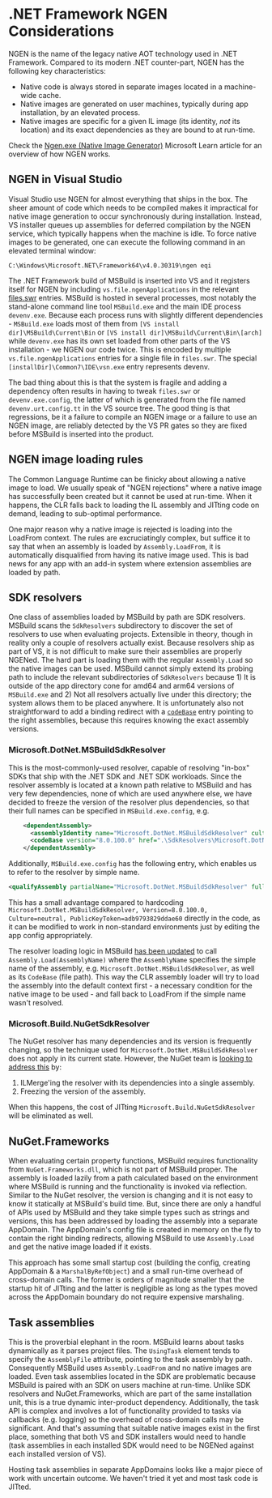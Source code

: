 # .NET Framework NGEN Considerations

NGEN is the name of the legacy native AOT technology used in .NET Framework. Compared to its modern .NET counter-part,
NGEN has the following key characteristics:
- Native code is always stored in separate images located in a machine-wide cache.
- Native images are generated on user machines, typically during app installation, by an elevated process.
- Native images are specific for a given IL image (its identity, *not* its location) and its exact dependencies as they are bound to at run-time.

Check the [Ngen.exe (Native Image Generator)](https://learn.microsoft.com/en-us/dotnet/framework/tools/ngen-exe-native-image-generator) Microsoft Learn article for an overview of how NGEN works.

## NGEN in Visual Studio

Visual Studio use NGEN for almost everything that ships in the box. The sheer amount of code which needs to be
compiled makes it impractical for native image generation to occur synchronously during installation. Instead,
VS installer queues up assemblies for deferred compilation by the NGEN service, which typically happens when the
machine is idle. To force native images to be generated, one can execute the following command in an elevated
terminal window:

```
C:\Windows\Microsoft.NET\Framework64\v4.0.30319\ngen eqi
```

The .NET Framework build of MSBuild is inserted into VS and it registers itself for NGEN by including `vs.file.ngenApplications`
in the relevant [files.swr](https://github.com/dotnet/msbuild/blob/main/src/Package/MSBuild.VSSetup/files.swr) entries. MSBuild
is hosted in several processes, most notably the stand-alone command line tool `MSBuild.exe` and the main IDE process `devenv.exe`.
Because each process runs with slightly different dependencies - `MSBuild.exe` loads most of them from `[VS install dir]\MSBuild\Current\Bin`
or `[VS install dir]\MSBuild\Current\Bin\[arch]` while `devenv.exe` has its own set loaded from other parts of the VS installation -
we NGEN our code twice. This is encoded by multiple `vs.file.ngenApplications` entries for a single file in `files.swr`.
The special `[installDir]\Common7\IDE\vsn.exe` entry represents devenv.

The bad thing about this is that the system is fragile and adding a dependency often results in having to tweak `files.swr` or
`devenv.exe.config`, the latter of which is generated from the file named `devenv.urt.config.tt` in the VS source tree. The good
thing is that regressions, be it a failure to compile an NGEN image or a failure to use an NGEN image, are reliably detected
by the VS PR gates so they are fixed before MSBuild is inserted into the product.

## NGEN image loading rules

The Common Language Runtime can be finicky about allowing a native image to load. We usually speak of "NGEN rejections" where a native
image has successfully been created but it cannot be used at run-time. When it happens, the CLR falls back to loading the IL assembly
and JITting code on demand, leading to sub-optimal performance.

One major reason why a native image is rejected is loading into the LoadFrom context. The rules are excruciatingly complex, but suffice
it to say that when an assembly is loaded by `Assembly.LoadFrom`, it is automatically disqualified from having its native image used.
This is bad news for any app with an add-in system where extension assemblies are loaded by path.

## SDK resolvers

One class of assemblies loaded by MSBuild by path are SDK resolvers. MSBuild scans the `SdkResolvers` subdirectory to discover
the set of resolvers to use when evaluating projects. Extensible in theory, though in reality only a couple of resolvers actually
exist. Because resolvers ship as part of VS, it is not difficult to make sure their assemblies are properly NGENed. The hard part is
loading them with the regular `Assembly.Load` so the native images can be used. MSBuild cannot simply extend its probing path to
include the relevant subdirectories of `SdkResolvers` because 1) It is outside of the app directory cone for amd64 and arm64 versions
of `MSBuild.exe` and 2) Not all resolvers actually live under this directory; the system allows them to be placed anywhere.
It is unfortunately also not straightforward to add a binding redirect with a [`codeBase`](https://learn.microsoft.com/en-us/dotnet/framework/configure-apps/file-schema/runtime/codebase-element)
entry pointing to the right assemblies, because this requires knowing the exact assembly versions. 

### Microsoft.DotNet.MSBuildSdkResolver

This is the most-commonly-used resolver, capable of resolving "in-box" SDKs that ship with the .NET SDK and .NET SDK workloads. Since the resolver assembly
is located at a known path relative to MSBuild and has very few dependencies, none of which are used anywhere else, we have decided to
freeze the version of the resolver plus dependencies, so that their full names can be specified in `MSBuild.exe.config`, e.g.

```xml
    <dependentAssembly>
      <assemblyIdentity name="Microsoft.DotNet.MSBuildSdkResolver" culture="neutral" publicKeyToken="adb9793829ddae60" />
      <codeBase version="8.0.100.0" href=".\SdkResolvers\Microsoft.DotNet.MSBuildSdkResolver\Microsoft.DotNet.MSBuildSdkResolver.dll" />
    </dependentAssembly>
```

Additionally, `MSBuild.exe.config` has the following entry, which enables us to refer to the resolver by simple name.

```xml
<qualifyAssembly partialName="Microsoft.DotNet.MSBuildSdkResolver" fullName="Microsoft.DotNet.MSBuildSdkResolver, Version=8.0.100.0, Culture=neutral, PublicKeyToken=adb9793829ddae60" />
```

This has a small advantage compared to hardcoding `Microsoft.DotNet.MSBuildSdkResolver, Version=8.0.100.0, Culture=neutral, PublicKeyToken=adb9793829ddae60`
directly in the code, as it can be modified to work in non-standard environments just by editing the app config appropriately.

The resolver loading logic in MSBuild [has been updated](https://github.com/dotnet/msbuild/pull/9439) to call `Assembly.Load(AssemblyName)` where the `AssemblyName` specifies the
simple name of the assembly, e.g. `Microsoft.DotNet.MSBuildSdkResolver`, as well as its `CodeBase` (file path). This way the CLR assembly
loader will try to load the assembly into the default context first - a necessary condition for the native image to be used - and fall back
to LoadFrom if the simple name wasn't resolved.

### Microsoft.Build.NuGetSdkResolver

The NuGet resolver has many dependencies and its version is frequently changing, so the technique used for `Microsoft.DotNet.MSBuildSdkResolver`
does not apply in its current state. However, the NuGet team is [looking to address this](https://github.com/NuGet/Home/issues/11441) by:

1) ILMerge'ing the resolver with its dependencies into a single assembly.
2) Freezing the version of the assembly.

When this happens, the cost of JITting `Microsoft.Build.NuGetSdkResolver` will be eliminated as well.

## NuGet.Frameworks

When evaluating certain property functions, MSBuild requires functionality from `NuGet.Frameworks.dll`, which is not part of MSBuild proper.
The assembly is loaded lazily from a path calculated based on the environment where MSBuild is running and the functionality is invoked
via reflection. Similar to the NuGet resolver, the version is changing and it is not easy to know it statically at MSBuild's build time.
But, since there are only a handful of APIs used by MSBuild and they take simple types such as strings and versions, this has been
addressed by loading the assembly into a separate AppDomain. The AppDomain's config file is created in memory on the fly to contain the
right binding redirects, allowing MSBuild to use `Assembly.Load` and get the native image loaded if it exists.

This approach has some small startup cost (building the config, creating AppDomain & a `MarshalByRefObject`) and a small run-time overhead
of cross-domain calls. The former is orders of magnitude smaller that the startup hit of JITting and the latter is negligible as long as
the types moved across the AppDomain boundary do not require expensive marshaling.

## Task assemblies

This is the proverbial elephant in the room. MSBuild learns about tasks dynamically as it parses project files. The `UsingTask`
element tends to specify the `AssemblyFile` attribute, pointing to the task assembly by path. Consequently MSBuild uses
`Assembly.LoadFrom` and no native images are loaded. Even task assemblies located in the SDK are problematic because MSBuild is
paired with an SDK on users machine at run-time. Unlike SDK resolvers and NuGet.Frameworks, which are part of the same installation
unit, this is a true dynamic inter-product dependency. Additionally, the task API is complex and involves a lot of functionality
provided to tasks via callbacks (e.g. logging) so the overhead of cross-domain calls may be significant. And that's assuming that
suitable native images exist in the first place, something that both VS and SDK installers would need to handle (task assemblies
in each installed SDK would need to be NGENed against each installed version of VS).

Hosting task assemblies in separate AppDomains looks like a major piece of work with uncertain outcome. We haven't tried it yet
and most task code is JITted.
